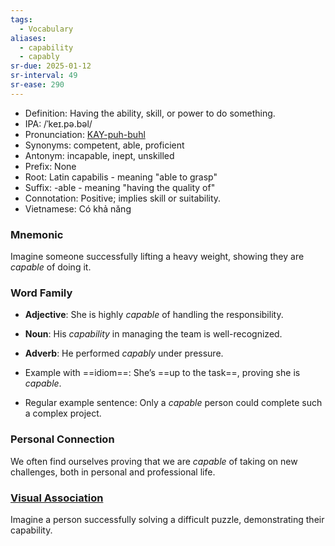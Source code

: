 ```yaml
---
tags:
  - Vocabulary
aliases:
  - capability
  - capably
sr-due: 2025-01-12
sr-interval: 49
sr-ease: 290
---
```


- Definition: Having the ability, skill, or power to do something.
- IPA: /ˈkeɪ.pə.bəl/
- Pronunciation: [KAY-puh-buhl](https://www.google.com/search?q=how+to+pronounce+capable)
- Synonyms: competent, able, proficient
- Antonym: incapable, inept, unskilled
- Prefix: None
- Root: Latin capabilis - meaning "able to grasp"
- Suffix: -able - meaning "having the quality of"
- Connotation: Positive; implies skill or suitability.
- Vietnamese: Có khả năng

### Mnemonic

Imagine someone successfully lifting a heavy weight, showing they are *capable* of doing it.

### Word Family

- **Adjective**: She is highly *capable* of handling the responsibility.
- **Noun**: His *capability* in managing the team is well-recognized.
- **Adverb**: He performed *capably* under pressure.

- Example with ==idiom==: She’s ==up to the task==, proving she is *capable*.
- Regular example sentence: Only a *capable* person could complete such a complex project.

### Personal Connection

We often find ourselves proving that we are *capable* of taking on new challenges, both in personal and professional life.

### [Visual Association](https://www.google.com/search?tbm=isch&q=capable)

Imagine a person successfully solving a difficult puzzle, demonstrating their capability.
